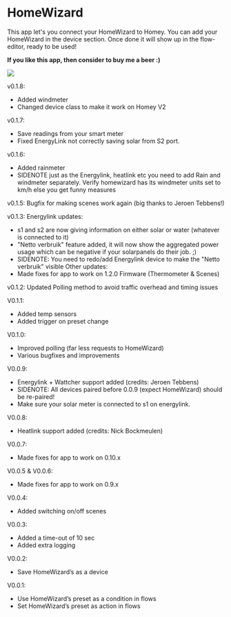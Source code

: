 # HomeWizard
        
This app let's you connect your HomeWizard to Homey. You can add your HomeWizard in the device section. Once done it will show up in the flow-editor, ready to be used!



**If you like this app, then consider to buy me a beer :)**

[![](https://www.paypalobjects.com/en_US/i/btn/btn_donateCC_LG.gif)](https://www.paypal.com/cgi-bin/webscr?cmd=_s-xclick&hosted_button_id=4653ZKTPTPSLW)

v0.1.8:
* Added windmeter
* Changed device class to make it work on Homey V2

v0.1.7:
* Save readings from your smart meter
* Fixed EnergyLink not correctly saving solar from S2 port.

v0.1.6:
* Added rainmeter 
* SIDENOTE just as the Energylink, heatlink etc you need to add Rain and windmeter separately.
  Verify homewizard has its windmeter units set to km/h else you get funny measures 
  
v0.1.5: Bugfix for making scenes work again (big thanks to Jeroen Tebbens!)

v0.1.3: 
Energylink updates:
* s1 and s2 are now giving information on either solar or water (whatever is connected to it)
* "Netto verbruik" feature added, it will now show the aggregated power usage which can be negative if your solarpanels do their job. ;)
* SIDENOTE: You need to redo/add Energylink device to make the "Netto verbruik" visible
Other updates:
* Made fixes for app to work on 1.2.0 Firmware (Thermometer & Scenes)


v0.1.2: 
Updated Polling method to avoid traffic overhead and timing issues

V0.1.1:

* Added temp sensors
* Added trigger on preset change

V0.1.0:

* Improved polling (far less requests to HomeWizard)
* Various bugfixes and improvements

V0.0.9:

* Energylink + Wattcher support added (credits: Jeroen Tebbens)
* SIDENOTE: All devices paired before 0.0.9 (expect HomeWizard) should be re-paired!
* Make sure your solar meter is connected to s1 on energylink.

V0.0.8:

* Heatlink support added (credits: Nick Bockmeulen)

V0.0.7:

* Made fixes for app to work on 0.10.x

V0.0.5 & V0.0.6:

* Made fixes for app to work on 0.9.x

V0.0.4:

* Added switching on/off scenes

V0.0.3:

* Added a time-out of 10 sec
* Added extra logging

V0.0.2:

* Save HomeWizard’s as a device

V0.0.1:

* Use HomeWizard’s preset as a condition in flows
* Set HomeWizard’s preset as action in flows
